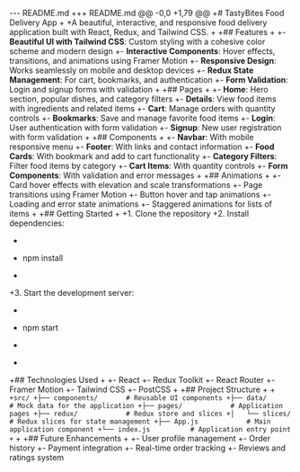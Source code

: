 --- README.md
+++ README.md
@@ -0,0 +1,79 @@
+# TastyBites Food Delivery App
+
+A beautiful, interactive, and responsive food delivery application built with React, Redux, and Tailwind CSS.
+
+## Features
+
+- **Beautiful UI with Tailwind CSS**: Custom styling with a cohesive color scheme and modern design
+- **Interactive Components**: Hover effects, transitions, and animations using Framer Motion
+- **Responsive Design**: Works seamlessly on mobile and desktop devices
+- **Redux State Management**: For cart, bookmarks, and authentication
+- **Form Validation**: Login and signup forms with validation
+
+## Pages
+
+- **Home**: Hero section, popular dishes, and category filters
+- **Details**: View food items with ingredients and related items
+- **Cart**: Manage orders with quantity controls
+- **Bookmarks**: Save and manage favorite food items
+- **Login**: User authentication with form validation
+- **Signup**: New user registration with form validation
+
+## Components
+
+- **Navbar**: With mobile responsive menu
+- **Footer**: With links and contact information
+- **Food Cards**: With bookmark and add to cart functionality
+- **Category Filters**: Filter food items by category
+- **Cart Items**: With quantity controls
+- **Form Components**: With validation and error messages
+
+## Animations
+
+- Card hover effects with elevation and scale transformations
+- Page transitions using Framer Motion
+- Button hover and tap animations
+- Loading and error state animations
+- Staggered animations for lists of items
+
+## Getting Started
+
+1. Clone the repository
+2. Install dependencies:
+   ```
+   npm install
+   ```
+3. Start the development server:
+   ```
+   npm start
+   ```
+
+## Technologies Used
+
+- React
+- Redux Toolkit
+- React Router
+- Framer Motion
+- Tailwind CSS
+- PostCSS
+
+## Project Structure
+
+```
+src/
+├── components/       # Reusable UI components
+├── data/             # Mock data for the application
+├── pages/            # Application pages
+├── redux/            # Redux store and slices
+│   └── slices/       # Redux slices for state management
+├── App.js            # Main application component
+└── index.js          # Application entry point
+```
+
+## Future Enhancements
+
+- User profile management
+- Order history
+- Payment integration
+- Real-time order tracking
+- Reviews and ratings system